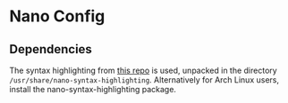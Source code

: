 # Nano Config

## Dependencies
The syntax highlighting from [this repo](https://github.com/scopatz/nanorc) is used, unpacked in the directory `/usr/share/nano-syntax-highlighting`. Alternatively for Arch Linux users, install the nano-syntax-highlighting package.
